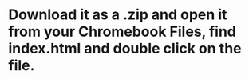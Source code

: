 # Download it as a .zip and open it from your Chromebook Files, find index.html and double click on the file.
